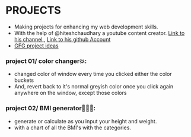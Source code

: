 # PROJECTS
* Making projects for enhancing my web development skills.
* With the help of  @hiteshchaudhary a youtube content creator. [Link to his channel ](https://www.youtube.com/@chaiaurcode) , [Link to his github Account](https://github.com/hiteshchoudhary)
* [GFG project ideas](https://www.geeksforgeeks.org/top-javascript-projects/?ref=shm)

### project 01/ color changer💥:
* changed color of window every time you clicked either the color buckets
* And, revert back to it's normal greyish color once you click again anywhere on the window, except those colors

### project 02/ BMI generator👨🏻‍⚕️:
* generate or calculate as you input your height and weight.
* with a chart of all the BMI's with the categories.
